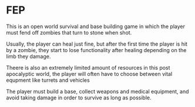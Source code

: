 # FEP

This is an open world survival and base building game in which the player must fend off zombies that turn to stone when shot.

Usually, the player can heal just fine, but after the first time the player is hit by a zombie, they start to lose functionality after healing depending on the limb they damage.

Theere is also an extremely limited amount of resources in this post apocalyptic world, the player will often have to choose between vital equpment like turrets and vehicles

The player must build a base, collect weapons and medical equipment, and avoid taking damage in order to survive as long as possible.
